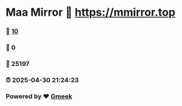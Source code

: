 # Maa Mirror :link: https://mmirror.top 
### :page_facing_up: [10](https://mmirror.top/tag.html) 
### :speech_balloon: 0 
### :hibiscus: 25197 
### :alarm_clock: 2025-04-30 21:24:23 
### Powered by :heart: [Gmeek](https://github.com/Meekdai/Gmeek)
